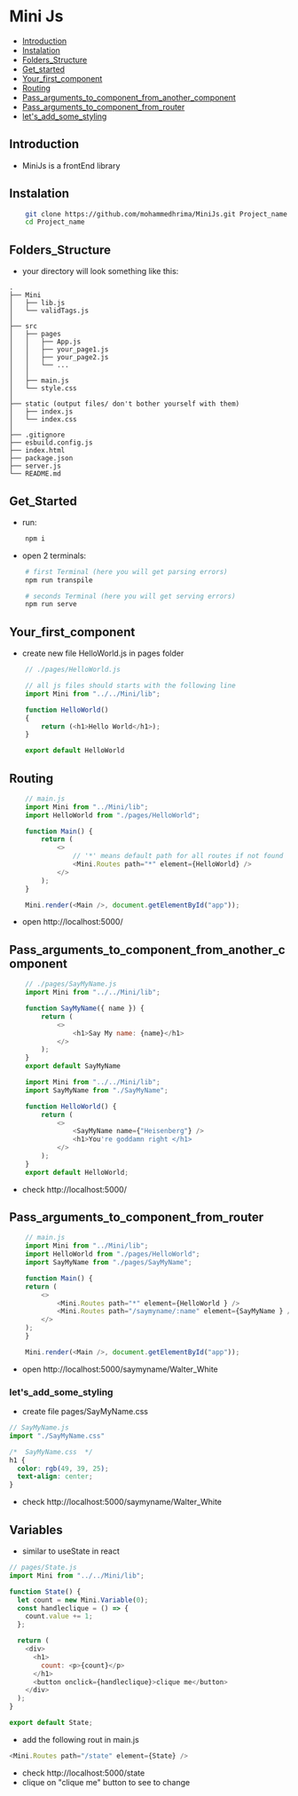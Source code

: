 
# Mini Js

* [Introduction](#Introduction)
* [Instalation](#Instalation)
* [Folders_Structure](#Folder_Structure)
* [Get_started](#Get_started)
* [Your_first_component](#Your_first_component)
* [Routing](#Routing)
* [Pass_arguments_to_component_from_another_component](#Pass_arguments_to_component_from_another_component)
* [Pass_arguments_to_component_from_router](#Pass_arguments_to_component_from_router)
* [let's_add_some_styling](#let's_add_some_styling)


## Introduction
+ MiniJs is a frontEnd library

## Instalation
```bash
    git clone https://github.com/mohammedhrima/MiniJs.git Project_name
    cd Project_name
```

## Folders_Structure
* your directory will look something like this:
```
.
├── Mini
│   ├── lib.js
│   └── validTags.js
│
├── src
│   ├── pages
│   │   ├── App.js
│   │   ├── your_page1.js
│   │   ├── your_page2.js
│   │   └── ... 
│   │
│   ├── main.js
│   └── style.css
│
├── static (output files/ don't bother yourself with them)
│   ├── index.js
│   └── index.css
│
├── .gitignore
├── esbuild.config.js
├── index.html
├── package.json
├── server.js
└── README.md
```

## Get_Started
* run:
```bash
    npm i
```

* open 2 terminals:
```bash
    # first Terminal (here you will get parsing errors)
    npm run transpile
```
```bash
    # seconds Terminal (here you will get serving errors)
    npm run serve
```

## Your_first_component
* create new file HelloWorld.js in pages folder
```js
    // ./pages/HelloWorld.js

    // all js files should starts with the following line
    import Mini from "../../Mini/lib";

    function HelloWorld()
    {
        return (<h1>Hello World</h1>);
    }

    export default HelloWorld
```

## Routing
```js
    // main.js
    import Mini from "../Mini/lib";
    import HelloWorld from "./pages/HelloWorld";

    function Main() {
        return (
            <>
                // '*' means default path for all routes if not found
                <Mini.Routes path="*" element={HelloWorld} />
            </>
        );
    }

    Mini.render(<Main />, document.getElementById("app"));
```
+ open http://localhost:5000/


## Pass_arguments_to_component_from_another_component
```js
    // ./pages/SayMyName.js
    import Mini from "../../Mini/lib";

    function SayMyName({ name }) {
        return (
            <>
                <h1>Say My name: {name}</h1>
            </>
        );
    }
    export default SayMyName
```

```js
    import Mini from "../../Mini/lib";
    import SayMyName from "./SayMyName";

    function HelloWorld() {
        return (
            <>
                <SayMyName name={"Heisenberg"} />
                <h1>You're goddamn right </h1>
            </>
        );
    }
    export default HelloWorld;

```

+ check http://localhost:5000/

## Pass_arguments_to_component_from_router

```js
    // main.js
    import Mini from "../Mini/lib";
    import HelloWorld from "./pages/HelloWorld";
    import SayMyName from "./pages/SayMyName";

    function Main() {
    return (
        <>
            <Mini.Routes path="*" element={HelloWorld } />
            <Mini.Routes path="/saymyname/:name" element={SayMyName } />
        </>
    );
    }

    Mini.render(<Main />, document.getElementById("app"));
```

+ open http://localhost:5000/saymyname/Walter_White


### let's_add_some_styling
+ create file pages/SayMyName.css

```js
// SayMyName.js
import "./SayMyName.css"

```
```css
/*  SayMyName.css  */
h1 {
  color: rgb(49, 39, 25);
  text-align: center;
}

```

+ check http://localhost:5000/saymyname/Walter_White

## Variables 
+ similar to useState in react
```js
// pages/State.js
import Mini from "../../Mini/lib";

function State() {
  let count = new Mini.Variable(0);
  const handleclique = () => {
    count.value += 1;
  };

  return (
    <div>
      <h1>
        count: <p>{count}</p>
      </h1>
      <button onclick={handleclique}>clique me</button>
    </div>
  );
}

export default State;
```

+ add the following rout in main.js
```js
<Mini.Routes path="/state" element={State} />
```

+ check http://localhost:5000/state
+ clique on "clique me" button to see to change
